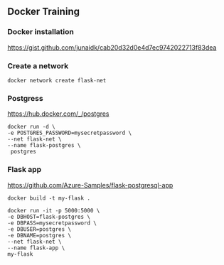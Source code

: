 ## Docker Training 


### Docker installation
https://gist.github.com/junaidk/cab20d32d0e4d7ec9742022713f83dea


### Create a network

```
docker network create flask-net
```

### Postgress 

https://hub.docker.com/_/postgres

```
docker run -d \
-e POSTGRES_PASSWORD=mysecretpassword \
--net flask-net \
--name flask-postgres \
 postgres
```

### Flask app

https://github.com/Azure-Samples/flask-postgresql-app

```
docker build -t my-flask .
```

```
docker run -it -p 5000:5000 \
-e DBHOST=flask-postgres \
-e DBPASS=mysecretpassword \
-e DBUSER=postgres \
-e DBNAME=postgres \
--net flask-net \
--name flask-app \
my-flask
```




